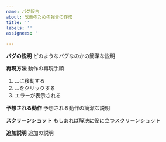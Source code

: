 ```yaml
---
name: バグ報告
about: 改善のための報告の作成
title: ''
labels: ''
assignees: ''

---
```


**バグの説明**
どのようなバグなのかの簡潔な説明

**再現方法**
動作の再現手順
1. ...に移動する
2. ...をクリックする
3. エラーが表示される

**予想される動作**
予想される動作の簡潔な説明

**スクリーンショット**
もしあれば解決に役に立つスクリーンショット

**追加説明**
追加の説明